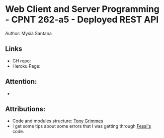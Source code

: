 # Web Client and Server Programming - CPNT 262-a5 - Deployed REST API
Author: Mysia Santana

## Links
* GH repo:
* Heroku Page:


## Attention:
 - 
## Attributions:
 - Code and modules structure: [Tony Grimmes](https://github.com/acidtone)
 - I get some tips about some errors that I was getting through [Fesal's](https://github.com/FesalBadday/cpnt262-a5) code.

